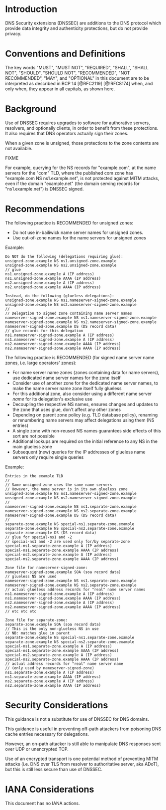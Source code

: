 # Introduction

DNS Security extensions (DNSSEC) are additions to the DNS protocol which provide data integrity and authenticity protections, but do not provide privacy.


# Conventions and Definitions

The key words "MUST", "MUST NOT", "REQUIRED", "SHALL", "SHALL NOT", "SHOULD",
"SHOULD NOT", "RECOMMENDED", "NOT RECOMMENDED", "MAY", and "OPTIONAL" in this
document are to be interpreted as described in BCP 14 [@RFC2119] [@!RFC8174]
when, and only when, they appear in all capitals, as shown here.

# Background

Use of DNSSEC requires upgrades to software for authorative servers, resolvers, and optionally clients, in order to benefit from these protections. It also requires that DNS operators actually sign their zones.

When a given zone is unsigned, those protections to the zone contents are not available.

FIXME

For example, querying for the NS records for "example.com", at the name servers for the "com" TLD, where the published com zone has "example.com NS ns1.example.net", is not protected against MITM attacks, even if the domain "example.net" (the domain serving records for "ns1.example.net") is DNSSEC signed.

# Recommendations

The following practice is RECOMMENDED for unsigned zones:

* Do not use in-bailiwick name server names for unsigned zones.
* Use out-of-zone names for the name servers for unsigned zones

Example:

    Do NOT do the following (delegations requiring glue):
    unsigned-zone.example NS ns1.unsigned-zone.example
    unsigned-zone.example NS ns2.unsigned-zone.example
    // glue
    ns1.unsigned-zone.example A (IP address)
    ns1.unsigned-zone.example AAAA (IP address)
    ns2.unsigned-zone.example A (IP address)
    ns2.unsigned-zone.example AAAA (IP address)

    Instead, do the following (glueless delegations):
    unsigned-zone.example NS ns1.nameserver-signed-zone.example
    unsigned-zone.example NS ns2.nameserver-signed-zone.example
    //
    // Delegation to signed zone containing name server names
    nameserver-signed-zone.example NS ns1.nameserver-signed-zone.example
    nameserver-signed-zone.example NS ns2.nameserver-signed-zone.example
    nameserver-signed-zone.example DS (DS record data)
    // glue records for this delegation
    ns1.nameserver-signed-zone.example A (IP address)
    ns1.nameserver-signed-zone.example A (IP address)
    ns2.nameserver-signed-zone.example AAAA (IP address)
    ns2.nameserver-signed-zone.example AAAA (IP address)

The following practice is RECOMMENDED (for signed name server name zones, i.e. large operators' zones):

* For name server name zones (zones containing data for name servers), use dedicated name server names for the zone itself
* Consider use of another zone for the dedicated name server names, to make the name server name zone itself fully glueless
* For this additional zone, also consider using a different name server _name_ for its delegation's exclusive use 
* Decoupling the respective NS names, ensures changes and updates to the zone that uses glue, don't affect any other zones
* Depending on parent zone policy (e.g. TLD database policy), renaming or renumbering name servers may affect delegations using them (NS entries)
* A single zone with non-reused NS names guarantees side effects of this sort are not possible
* Additional lookups are required on the initial reference to any NS in the main glueless zone
* Subsequent (new) queries for the IP addresses of glueless name servers only require single queries

Example:

    Entries in the example TLD
    //
    // Same unsigned zone uses the same name servers
    // However, the name server is in its own glueless zone
    unsigned-zone.example NS ns1.nameserver-signed-zone.example
    unsigned-zone.example NS ns2.nameserver-signed-zone.example
    //
    nameserver-signed-zone.example NS ns1.separate-zone.example
    nameserver-signed-zone.example NS ns2.separate-zone.example
    nameserver-signed-zone.example DS (DS record data)
    //
    separate-zone.example NS special-ns1.separate-zone.example
    separate-zone.example NS special-ns2.separate-zone.example
    separate-zone.example DS (DS record data)
    // glue for special-ns1 and -2
    // special-ns1 and -2 are used only for/by separate-zone
    special-ns1.separate-zone.example A (IP address)
    special-ns1.separate-zone.example AAAA (IP address)
    special-ns2.separate-zone.example A (IP address)
    special-ns2.separate-zone.example AAAA (IP address)

    Zone file for nameserver-signed-zone:
    nameserver-signed-zone.example SOA (soa record data)
    // glueless NS are used
    nameserver-signed-zone.example NS ns1.separate-zone.example
    nameserver-signed-zone.example NS ns2.separate-zone.example
    // actual glueless address records for "real" name server names
    ns1.nameserver-signed-zone.example A (IP address)
    ns1.nameserver-signed-zone.example AAAA (IP address)
    ns2.nameserver-signed-zone.example A (IP address)
    ns2.nameserver-signed-zone.example AAAA (IP address)
    // etc etc etc

    Zone file for separate-zone:
    separate-zone.example SOA (soa record data)
    // This is the only non-glueless NS in use
    // NB: matches glue in parent
    separate-zone.example NS special-ns1.separate-zone.example
    separate-zone.example NS special-ns2.separate-zone.example
    special-ns1.separate-zone.example A (IP address)
    special-ns1.separate-zone.example AAAA (IP address)
    special-ns2.separate-zone.example A (IP address)
    special-ns2.separate-zone.example AAAA (IP address)
    // actual address records for "real" name server name
    // (only used by nameserver-signed-zone)
    ns1.separate-zone.example A (IP address)
    ns1.separate-zone.example AAAA (IP address)
    ns2.separate-zone.example A (IP address)
    ns2.separate-zone.example AAAA (IP address)



# Security Considerations

This guidance is not a substitute for use of DNSSEC for DNS domains.

This guidance is useful in preventing off-path attackers from poisoning DNS cache entries necessary for delegations.

However, an on-path attacker is still able to manipulate DNS responses sent over UDP or unencrypted TCP.

Use of an encrypted transport is one potential method of preventing MITM attacks (i.e. DNS over TLS from resolver to authoritative server, aka ADoT), but this is still less secure than use of DNSSEC.

# IANA Considerations

This document has no IANA actions.
